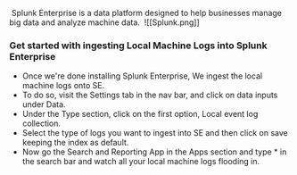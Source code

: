  Splunk Enterprise is a data platform designed to help businesses manage big data and analyze machine data.
 ![[Splunk.png]]


### Get started with ingesting Local Machine Logs into Splunk Enterprise

- Once we're done installing Splunk Enterprise, We ingest the local machine logs onto SE.
- To do so, visit the Settings tab in the nav bar, and click on data inputs under Data.
- Under the Type section, click on the first option, Local event log collection.
- Select the type of logs you want to ingest into SE and then click on save keeping the index as default.
- Now go the Search and Reporting App in the Apps section and type * in the search bar and watch all your local machine logs flooding in.